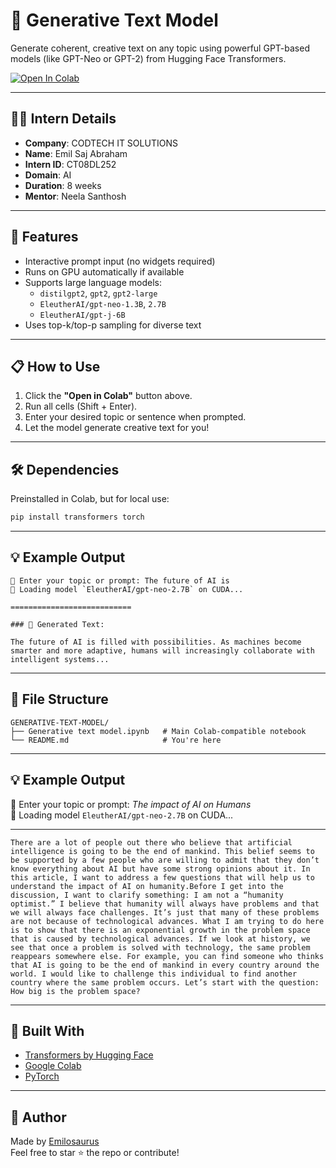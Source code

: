 
# 🧠 Generative Text Model

Generate coherent, creative text on any topic using powerful GPT-based models (like GPT-Neo or GPT-2) from Hugging Face Transformers.

[![Open In Colab](https://colab.research.google.com/assets/colab-badge.svg)](https://colab.research.google.com/github/Emilosaurus/GENERATIVE-TEXT-MODEL/blob/main/Generative%20text%20model.ipynb)

---

## 👨‍💻 Intern Details

- **Company**: CODTECH IT SOLUTIONS  
- **Name**: Emil Saj Abraham  
- **Intern ID**: CT08DL252  
- **Domain**: AI  
- **Duration**: 8 weeks  
- **Mentor**: Neela Santhosh  

---

## 🚀 Features

- Interactive prompt input (no widgets required)
- Runs on GPU automatically if available
- Supports large language models:
  - `distilgpt2`, `gpt2`, `gpt2-large`
  - `EleutherAI/gpt-neo-1.3B`, `2.7B`
  - `EleutherAI/gpt-j-6B`
- Uses top-k/top-p sampling for diverse text

---

## 📋 How to Use

1. Click the **"Open in Colab"** button above.
2. Run all cells (Shift + Enter).
3. Enter your desired topic or sentence when prompted.
4. Let the model generate creative text for you!

---

## 🛠 Dependencies

Preinstalled in Colab, but for local use:

```bash
pip install transformers torch
```

---

## 💡 Example Output

```
📝 Enter your topic or prompt: The future of AI is
🚀 Loading model `EleutherAI/gpt-neo-2.7B` on CUDA...

===========================

### 🧠 Generated Text:

The future of AI is filled with possibilities. As machines become smarter and more adaptive, humans will increasingly collaborate with intelligent systems...
```

---

## 📁 File Structure

```
GENERATIVE-TEXT-MODEL/
├── Generative text model.ipynb   # Main Colab-compatible notebook
└── README.md                     # You're here
```

---

## 💡 Example Output

📝 Enter your topic or prompt: *The impact of AI on Humans*  
🚀 Loading model `EleutherAI/gpt-neo-2.7B` on CUDA...

---

    There are a lot of people out there who believe that artificial intelligence is going to be the end of mankind. This belief seems to be supported by a few people who are willing to admit that they don’t know everything about AI but have some strong opinions about it. In this article, I want to address a few questions that will help us to understand the impact of AI on humanity.Before I get into the discussion, I want to clarify something: I am not a “humanity optimist.” I believe that humanity will always have problems and that we will always face challenges. It’s just that many of these problems are not because of technological advances. What I am trying to do here is to show that there is an exponential growth in the problem space that is caused by technological advances. If we look at history, we see that once a problem is solved with technology, the same problem reappears somewhere else. For example, you can find someone who thinks that AI is going to be the end of mankind in every country around the world. I would like to challenge this individual to find another country where the same problem occurs. Let’s start with the question: How big is the problem space?
    
---

## 🤖 Built With

- [Transformers by Hugging Face](https://huggingface.co/docs/transformers)
- [Google Colab](https://colab.research.google.com/)
- [PyTorch](https://pytorch.org/)

---

## 🙌 Author

Made by [Emilosaurus](https://github.com/Emilosaurus)  
Feel free to star ⭐ the repo or contribute!
